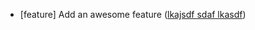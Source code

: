 * [feature] Add an awesome feature ([lkajsdf sdaf lkasdf][i33])

[i33]: https://github.com/xli/pyre-test/issues/1
